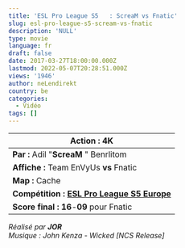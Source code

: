 ```yaml
---
title: 'ESL Pro League S5   : ScreaM vs Fnatic'
slug: esl-pro-league-s5-scream-vs-fnatic
description: 'NULL'
type: movie
language: fr
draft: false
date: 2017-03-27T18:00:00.000Z
lastmod: 2022-05-07T20:28:51.000Z
views: '1946'
author: neLendirekt
country: be
categories:
  - Vidéo
tags: []
---
```

| **Action :** 4K                                                                       |
| ------------------------------------------------------------------------------------- |
| **Par :** Adil "**ScreaM** " Benrlitom                                                |
| **Affiche :** Team EnVyUs **vs** Fnatic                                               |
| **Map :** Cache                                                                       |
| **Compétition : [ESL Pro League S5 Europe](/tournament/esl-pro-league-s5-europe/49)** |
| **Score final : 16**\-**09** pour Fnatic                                              |

  
_Réalisé par **JOR**_  
_Musique : John Kenza - Wicked \[NCS Release\]_
